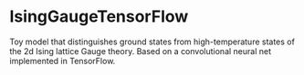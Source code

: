 # IsingGaugeTensorFlow
Toy model that distinguishes ground states from high-temperature states of the 2d Ising lattice Gauge theory. Based on a convolutional neural net implemented in TensorFlow. 

